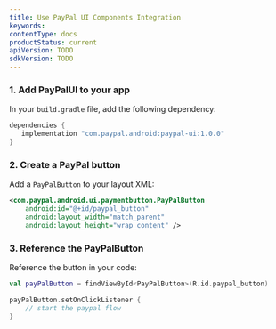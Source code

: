 ```yaml
---
title: Use PayPal UI Components Integration
keywords:
contentType: docs
productStatus: current
apiVersion: TODO
sdkVersion: TODO
---
```

### 1. Add PayPalUI to your app

In your `build.gradle` file, add the following dependency:

```groovy
dependencies {
   implementation "com.paypal.android:paypal-ui:1.0.0"
}
```

### 2. Create a PayPal button

Add a `PayPalButton` to your layout XML:

```xml
<com.paypal.android.ui.paymentbutton.PayPalButton
    android:id="@+id/paypal_button"
    android:layout_width="match_parent"
    android:layout_height="wrap_content" />
```
### 3. Reference the PayPalButton

Reference the button in your code:

```kotlin
val payPalButton = findViewById<PayPalButton>(R.id.paypal_button)

payPalButton.setOnClickListener {
    // start the paypal flow
}
```